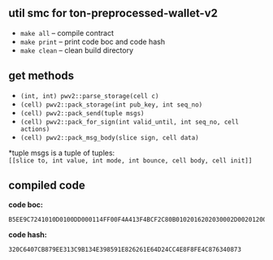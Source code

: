 ## util smc for ton-preprocessed-wallet-v2

* `make all` – compile contract
* `make print` – print code boc and code hash
* `make clean` – clean build directory

## get methods

* `(int, int) pwv2::parse_storage(cell c)`
* `(cell) pwv2::pack_storage(int pub_key, int seq_no)`
* `(cell) pwv2::pack_send(tuple msgs)`
* `(cell) pwv2::pack_for_sign(int valid_until, int seq_no, cell actions)`
* `(cell) pwv2::pack_msg_body(slice sign, cell data)`

*tuple msgs is a tuple of tuples: <br>
`[[slice to, int value, int mode, int bounce, cell body, cell init]]`

## compiled code

**code boc:**
```text
B5EE9C7241010D0100DD000114FF00F4A413F4BCF2C80B0102016202030002D0020120040502016A06070201200B0C01FBB325B232485BE21C24D4C06E639B94CC1BE05BC98411440D40A4A00624A004389010DC00F232C15633C5807E80B2DA085BA51C0CB280255CC072C07338885BA51C0CB280238780483408B3CC4875D26821026F258C1FD6328033261C0C80B2800073C5B8B8B2608403B0F21B7232C7C4B2C1F300F23304F3C4F240A93A2008020166090A000810235F030013A6D60591967F961F9993000FA6CF90B19E2D99930011B88ECD0D3FFD70B0F80013BB7B801C8CBFFCB0FC98A6D12744
```

**code hash:**
```text
320C6407CB879EE313C9B134E398591E826261E64D24CC4E8F8FE4C876340873
```
